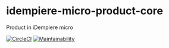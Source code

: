 # idempiere-micro-product-core
Product in iDempiere micro

[![CircleCI](https://circleci.com/gh/iDempiere-micro/idempiere-micro-product-core.svg?style=svg)](https://circleci.com/gh/iDempiere-micro/idempiere-micro-product-core)
[![Maintainability](https://api.codeclimate.com/v1/badges/a755fa3f7340565956a5/maintainability)](https://codeclimate.com/github/iDempiere-micro/idempiere-micro-product-core/maintainability)
